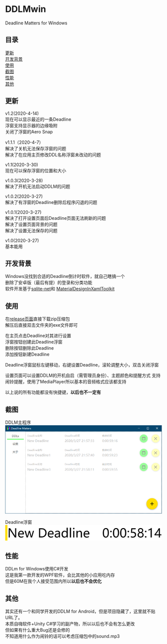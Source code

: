 # DDLMwin
Deadline Matters for Windows

## 目录
[更新](#更新)  
[开发背景](#开发背景)  
[使用](#使用)  
[截图](#截图)  
[性能](#性能)  
[其他](#其他)  

## 更新
v1.2(2020-4-14)  
现在可以显示最近的一条Deadline   
浮窗支持显示器的边缘吸附  
关闭了浮窗的Aero Snap

v1.1.1（2020-4-7）  
解决了关机无法保存浮窗的问题  
解决了在应用主页修改DDL名称浮窗未改动的问题  

v1.1(2020-3-30)  
现在可以保存浮窗的位置和大小  

v1.0.3(2020-3-28)  
解决了开机无法启动DDLM的问题  

v1.0.2(2020-3-27)  
解决了有浮窗的Deadline删除后程序闪退的问题  

v1.0.1(2020-3-27)  
解决了打开设置页面后Deadline页面无法刷新的问题  
解决了设置页面背景的问题  
解决了设置无法保存的问题  

v1.0(2020-3-27)  
基本能用

## 开发背景
Windows没找到合适的Deadline倒计时软件，就自己瞎搞一个  
删除了安卓版（最后有提）的登录和分类功能  
软件开发基于[sqlite-net](https://github.com/praeclarum/sqlite-net "SQLite数据库管理")和
[MaterialDesignInXamlToolkit](https://github.com/MaterialDesignInXAML/MaterialDesignInXamlToolkit "WPF的Material Design库")

## 使用
在[release页面](https://github.com/huangxinye99/DDLMwin/releases)直接下载zip压缩包  
解压后直接双击文件夹的exe文件即可  

  在主页点击Deadline对其进行设置  
  浮窗按钮创建此Deadline浮窗  
  删除按钮删除此Deadline  
  添加按钮新建Deadline
  
Deadline浮窗鼠标左键移动，右键设置Deadline，滚轮调整大小，双击关闭浮窗

设置页面可以设置DDLM的开机自启（需管理员身份）、主题颜色和提醒方式
支持闹铃提醒，使用了MediaPlayer所以基本的音频格式应该都支持  

以上说的所有功能都没有快捷键，**以后也不一定有**

## 截图
DDLM主程序  
![DDLM主程序](./preview/1.png "DDLM主程序")

Deadline浮窗  
![Deadline浮窗](./preview/2.png "Deadline浮窗")

## 性能
DDLm for Windows使用C#开发  
这是我第一款开发的WPF软件，会比其他的小应用吃内存  
但是60M在我个人接受范围内所以**以后也不会优化**  

## 其他
其实还有一个和同学开发的DDLM for Android，但是项目隐藏了，这里就不贴URL了。  
本质自嗨软件+Unity C#学习的副产物，所以以后也不会有怎么更改  
但如果有什么重大Bug还是会修的  
不知道用什么作为闹铃的话可以考虑压缩包中的sound.mp3
